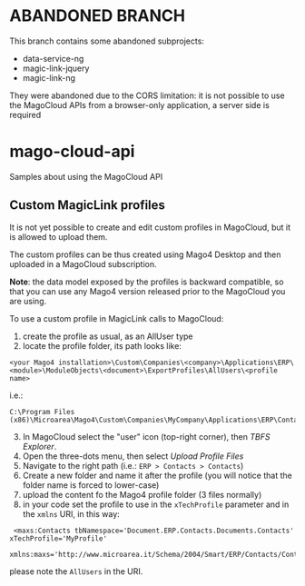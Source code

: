 # ABANDONED BRANCH
This branch contains some abandoned subprojects:
* data-service-ng
* magic-link-jquery
* magic-link-ng

They were abandoned due to the CORS limitation: it is not possible to use the MagoCloud APIs from a browser-only application, a server side is required 

# mago-cloud-api
Samples about using the MagoCloud API

## Custom MagicLink profiles
It is not yet possible to create and edit custom profiles in MagoCloud, but it is allowed to upload them.

The custom profiles can be thus created using Mago4 Desktop and then uploaded in a MagoCloud subscription.

**Note**: the data model exposed by the profiles is backward compatible, so that you can use any Mago4 version released prior to the MagoCloud you are using.

To use a custom profile in MagicLink calls to MagoCloud:
1. create the profile as usual, as an AllUser type
1. locate the profile folder, its path looks like:
```
<your Mago4 installation>\Custom\Companies\<company>\Applications\ERP\<module>\ModuleObjects\<document>\ExportProfiles\AllUsers\<profile name>
```
i.e.: 
```
C:\Program Files (x86)\Microarea\Mago4\Custom\Companies\MyCompany\Applications\ERP\Contacts\ModuleObjects\Contacts\ExportProfiles\AllUsers\MyProfile
```
3. In MagoCloud select the "user" icon (top-right corner), then *TBFS Explorer*.
3. Open the three-dots menu, then select *Upload Profile Files*
3. Navigate to the right path (i.e.: `ERP > Contacts > Contacts`)
3. Create a new folder and name it after the profile (you will notice that the folder name is forced to lower-case)
3. upload the content fo the Mago4 profile folder (3 files normally)
3. in your code set the profile to use in the `xTechProfile` parameter and in the `xmlns` URI, in this way:
```
 <maxs:Contacts tbNamespace='Document.ERP.Contacts.Documents.Contacts' xTechProfile='MyProfile'    
      xmlns:maxs='http://www.microarea.it/Schema/2004/Smart/ERP/Contacts/Contacts/AllUsers/MyProfile.xsd'>
 ```
 please note the `AllUsers` in the URI.
